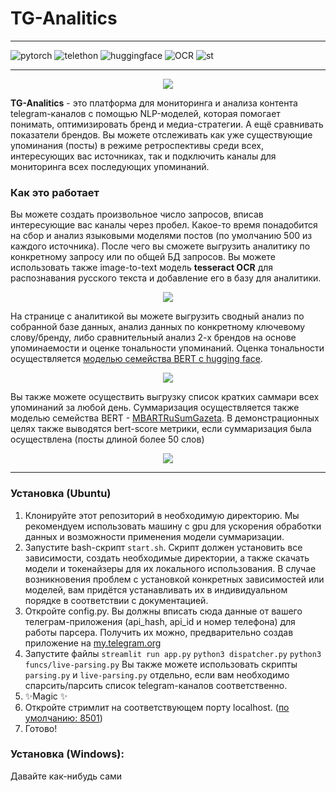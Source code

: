 # TG-Analitics

---
![pytorch](https://img.shields.io/badge/pytorch-Used-green)     ![telethon](https://img.shields.io/badge/telethon-Used-blue)  ![huggingface](https://img.shields.io/badge/huggingface-Used-yellow) ![OCR](https://img.shields.io/badge/tesseract-Used-lightgrey) ![st](https://img.shields.io/badge/streamlit-Used-red)

---
<p align="center">
  <img src="https://github.com/WeinsGH/TG-Analytics/assets/109025285/65cb5519-d3a9-487c-a2a6-205c82aa87bb">
</p>

**TG-Analitics** - это платформа для мониторинга и анализа контента telegram-каналов с помощью NLP-моделей, которая помогает понимать, оптимизировать бренд и медиа-стратегии. А ещё сравнивать показатели брендов. Вы можете отслеживать как уже существующие упоминания (посты) в режиме ретроспективы среди всех, интересующих вас источниках, так и подключить каналы для мониторинга всех последующих упоминаний.

### Как это работает

Вы можете создать произвольное число запросов, вписав интересующие вас каналы через пробел. Какое-то время понадобится на сбор и анализ языковыми моделями постов (по умолчанию 500 из каждого источника). После чего вы сможете выгрузить аналитику по конкретному запросу или по общей БД запросов. Вы можете использовать также image-to-text модель **tesseract OCR** для распознавания русского текста и добавление его в базу для аналитики.
<p align="center">
  <img src="https://github.com/WeinsGH/TG-Analytics/assets/109025285/f3dd98f5-6ab6-4d03-a375-7f15aaaeda22">
</p>

На странице с аналитикой вы можете выгрузить сводный анализ по собранной базе данных, анализ данных по конкретному ключевому слову/бренду, либо сравнительный анализ 2-х брендов на основе упоминаемости и оценке тональности упоминаний. Оценка тональности осуществляется [моделью семейства BERT с hugging face](MonoHime/rubert-base-cased-sentiment-new).
<p align="center">
  <img src="https://github.com/WeinsGH/TG-Analytics/assets/109025285/78a3232e-cf8d-4e57-a2c3-a18f74fd7289">
</p>

Вы также можете осуществить выгрузку список кратких саммари всех упоминаний за любой день. Суммаризация осуществляется также моделью семейства BERT - [MBARTRuSumGazeta](https://huggingface.co/docs/transformers/model_doc/mbart). В демонстрационных целях также выводятся bert-score метрики, если суммаризация была осуществлена (посты длиной более 50 слов)
<p align="center">
  <img src="https://github.com/WeinsGH/TG-Analytics/assets/109025285/5fad9c69-2c90-4d00-bf2d-1f753601dfb6">
</p>

---

### **Установка (Ubuntu)**
1. Клонируйте этот репозиторий в необходимую директорию. Мы рекомендуем использовать машину с gpu для ускорения обработки данных и возможности применения модели суммаризации.
2. Запустите bash-скрипт ```start.sh```. Скрипт должен установить все зависимости, создать необходимые директории, а также скачать модели и токенайзеры для их локального использования. В случае возникновения проблем с установкой конкретных зависимостей или моделей, вам придётся устанавливать их в индивидуальном порядке в соответствии с документацией.
3. Откройте config.py. Вы должны вписать сюда данные от вашего телеграм-приложения (api_hash, api_id и номер телефона) для работы парсера. Получить их можно, предварительно создав приложение на [my.telegram.org](my.telegram.org)
4. Запустите файлы 
```streamlit run app.py```
```python3 dispatcher.py```
```python3 funcs/live-parsing.py```
Вы также можете использовать скрипты ```parsing.py``` и ```live-parsing.py``` отдельно, если вам необходимо спарсить/парсить список telegram-каналов соответственно.
5. ✨Magic ✨
6. Откройте стримлит на соответствующем порту localhost. ([по умолчанию: 8501](http://localhost:8501))
7. Готово!

### Установка (Windows):
Давайте как-нибудь сами
